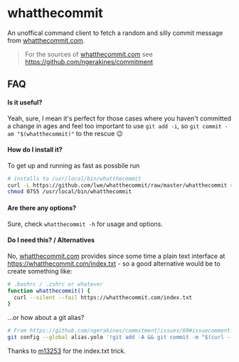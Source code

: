 whatthecommit
=============

An unoffical command client to fetch a random and silly commit message from
[whatthecommit.com][wtc].

> For the sources of [whatthecommit.com][wtc] see
> https://github.com/ngerakines/commitment

FAQ
---

#### Is it useful?

Yeah, sure, I mean it's perfect for those cases where you
haven't committed a change in ages and feel too important to use
`git add -i`, so `git commit -am "$(whatthecommit)"` to the rescue :wink:

#### How do I install it?

To get up and running as fast as possbile run

```bash
# installs to /usr/local/bin/whatthecommit
curl -L https://github.com/lwe/whatthecommit/raw/master/whatthecommit >/usr/local/bin/whatthecommit
chmod 0755 /usr/local/bin/whatthecommit
```

#### Are there any options?

Sure, check `whatthecommit -h` for usage and options.

#### Do I need this? / Alternatives

No, [whatthecommit.com][wtc] provides since some time a
plain text interface at https://whatthecommit.com/index.txt - so a good
alternative would be to create something like:

```bash
# .bashrc / .zshrc or whatever
function whatthecommit() {
  curl --silent --fail https://whatthecommit.com/index.txt
}
```

...or how about a git alias?

```bash
# From https://github.com/ngerakines/commitment/issues/69#issuecomment-91053061
git config --global alias.yolo '!git add -A && git commit -m "$(curl --silent --fail https://whatthecommit.com/index.txt)"'
```

Thanks to [m13253](https://github.com/m13253) for the index.txt trick.

[wtc]: https://whatthecommit.com/
